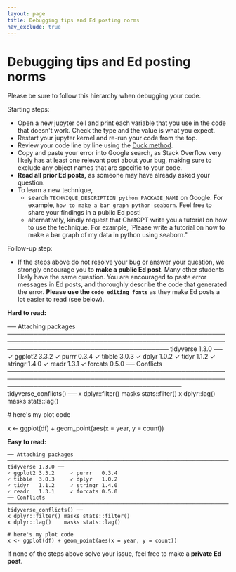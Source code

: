 ```yaml
---
layout: page
title: Debugging tips and Ed posting norms 
nav_exclude: true
---
```


# Debugging tips and Ed posting norms 

Please be sure to follow this hierarchy when debugging your code.

Starting steps:

*   Open a new jupyter cell and print each variable that you use in the code that doesn't work. Check the type and the value is what you expect.
*   Restart your jupyter kernel and re-run your code from the top. 
*   Review your code line by line using the [Duck method](https://en.wikipedia.org/wiki/Rubber_duck_debugging#:~:text=In%20software%20engineering%2C%20rubber%20duck,%2Dline%2C%20to%20the%20duck.). 
*   Copy and paste your error into Google search, as Stack Overflow very likely has at least one relevant post about your bug, making sure to exclude any object names that are specific to your code. 
*   **Read all prior Ed posts,** as someone may have already asked your question.
*   To learn a new technique, 
    * search `TECHNIQUE_DESCRIPTION python PACKAGE_NAME` on Google. For example, `how to make a bar graph python seaborn`. Feel free to share your findings in a public Ed post! 
    * alternatively, kindly request that ChatGPT write you a tutorial on how to use the technique. For example, `Please write a tutorial on how to make a bar graph of my data in python using seaborn."

Follow-up step:

*   If the steps above do not resolve your bug or answer your question, we strongly encourage you to **make a public Ed post**. Many other students likely have the same question. You are encouraged to paste error messages in Ed posts, and thoroughly describe the code that generated the error. **Please use the `code editing fonts`** as they make Ed posts a lot easier to read (see below).

**Hard to read:**

── Attaching packages ───────────────────────────────────────────────────────────────────────────────────────────────────────────────────────────────────────── tidyverse 1.3.0 ── ✓ ggplot2 3.3.2 ✓ purrr 0.3.4 ✓ tibble 3.0.3 ✓ dplyr 1.0.2 ✓ tidyr 1.1.2 ✓ stringr 1.4.0 ✓ readr 1.3.1 ✓ forcats 0.5.0 ── Conflicts ──────────────────────────────────────────────────────────────────────────────────────────────────────────────────────────────────────────── tidyverse\_conflicts() ── x dplyr::filter() masks stats::filter() x dplyr::lag() masks stats::lag()

\# here's my plot code

x <- ggplot(df) + geom\_point(aes(x = year, y = count))

**Easy to read:**

```
── Attaching packages ───────────────────────────────────────────────────────────────────────────────────────────────────────────────────────────────────────── tidyverse 1.3.0 ──
✓ ggplot2 3.3.2     ✓ purrr   0.3.4
✓ tibble  3.0.3     ✓ dplyr   1.0.2
✓ tidyr   1.1.2     ✓ stringr 1.4.0
✓ readr   1.3.1     ✓ forcats 0.5.0
── Conflicts ──────────────────────────────────────────────────────────────────────────────────────────────────────────────────────────────────────────── tidyverse_conflicts() ──
x dplyr::filter() masks stats::filter()
x dplyr::lag()    masks stats::lag()

# here's my plot code
x <- ggplot(df) + geom_point(aes(x = year, y = count))
```

If none of the steps above solve your issue, feel free to make a **private Ed post**.